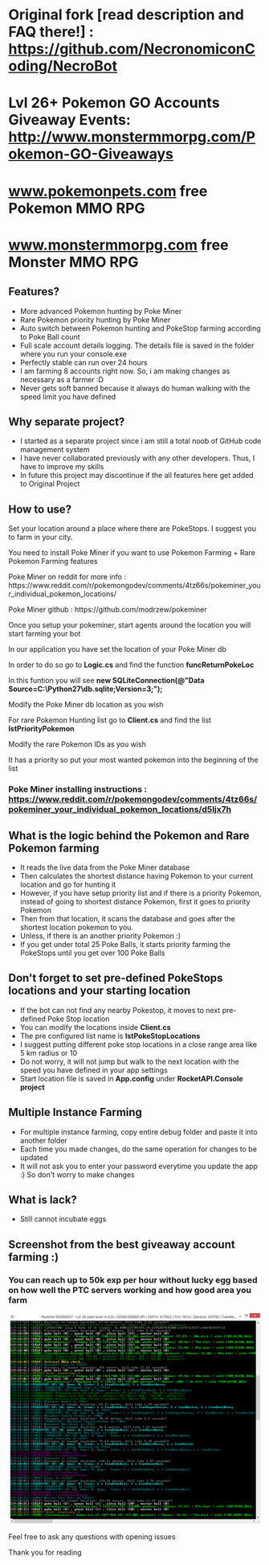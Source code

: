# Original fork [read description and FAQ there!] : https://github.com/NecronomiconCoding/NecroBot
# Lvl 26+ Pokemon GO Accounts Giveaway Events: http://www.monstermmorpg.com/Pokemon-GO-Giveaways 
# www.pokemonpets.com free Pokemon MMO RPG
# www.monstermmorpg.com free Monster MMO RPG

## Features? 
- More advanced Pokemon hunting by Poke Miner
- Rare Pokemon priority hunting by Poke Miner
- Auto switch between Pokemon hunting and PokeStop farming according to Poke Ball count
- Full scale account details logging. The details file is saved in the folder where you run your console.exe
- Perfectly stable can run over 24 hours
- I am farming 8 accounts right now. So, i am making changes as necessary as a farmer :D
- Never gets soft banned because it always do human walking with the speed limit you have defined

## Why separate project?
- I started as a separate project since i am still a total noob of GitHub code management system
- I have never collaborated previously with any other developers. Thus, I have to improve my skills
- In future this project may discontinue if the all features here get added to Original Project

## How to use?
<p>Set your location around a place where there are PokeStops. I suggest you to farm in your city.</p>
<p>You need to install Poke Miner if you want to use Pokemon Farming + Rare Pokemon Farming features</p>
<p>Poke Miner on reddit for more info : https://www.reddit.com/r/pokemongodev/comments/4tz66s/pokeminer_your_individual_pokemon_locations/</p>
<p>Poke Miner github : https://github.com/modrzew/pokeminer</p>

<p>Once you setup your pokeminer, start agents around the location you will start farming your bot</p>

<p>In our application you have set the location of your Poke Miner db</p>
<p>In order to do so go to <b>Logic.cs</b> and find the function <b>funcReturnPokeLoc</b></p>
<p>In this funtion you will see <b>new SQLiteConnection(@"Data Source=C:\Python27\db.sqlite;Version=3;");</b></p>
<p>Modify the Poke Miner db location as you wish</p>

<p>For rare Pokemon Hunting list go to <b>Client.cs</b> and find the list <b>lstPriorityPokemon</b></p>
<p>Modify the rare Pokemon IDs as you wish</p>

<p>It has a priority so put your most wanted pokemon into the beginning of the list</p>

### Poke Miner installing instructions : https://www.reddit.com/r/pokemongodev/comments/4tz66s/pokeminer_your_individual_pokemon_locations/d5ljx7h

## What is the logic behind the Pokemon and Rare Pokemon farming
- It reads the live data from the Poke Miner database
- Then calculates the shortest distance having Pokemon to your current location and go for hunting it
- However, if you have setup priority list and if there is a priority Pokemon, instead of going to shortest distance Pokemon, first it goes to priority Pokemon
- Then from that location, it scans the database and goes after the shortest location pokemon to you. 
- Unless, if there is an another priority Pokemon :)
- If you get under total 25 Poke Balls, it starts priority farming the PokeStops until you get over 100 Poke Balls

## Don't forget to set pre-defined PokeStops locations and your starting location
- If the bot can not find any nearby Pokestop, it moves to next pre-defined Poke Stop location
- You can modify the locations inside <b>Client.cs</b>
- The pre configured list name is <b>lstPokeStopLocations</b>
- I suggest putting different poke stop locations in a close range area like 5 km radius or 10
- Do not worry, it will not jump but walk to the next location with the speed you have defined in your app settings
- Start location file is saved in <b>App.config</b> under <b>RocketAPI.Console project</b>

## Multiple Instance Farming
- For multiple instance farming, copy entire debug folder and paste it into another folder
- Each time you made changes, do the same operation for changes to be updated
- It will not ask you to enter your password everytime you update the app :) So don't worry to make changes

## What is lack?
- Still cannot incubate eggs

## Screenshot from the best giveaway account farming :) 
### You can reach up to 50k exp per hour without lucky egg based on how well the PTC servers working and how good area you farm

![Pokemon Go Bot Screen!](Static/pokemon-go-bot.png)


<p>Feel free to ask any questions with opening issues</p>

<p>Thank you for reading</p>

